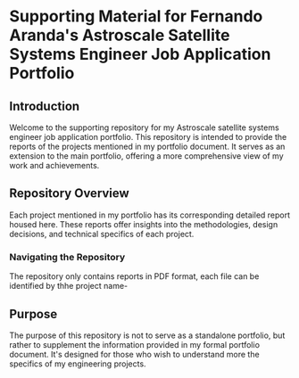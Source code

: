 # Supporting Material for Fernando Aranda's Astroscale Satellite Systems Engineer Job Application Portfolio

## Introduction

Welcome to the supporting repository for my Astroscale satellite systems engineer job application portfolio. This repository is intended to provide the reports of the projects mentioned in my portfolio document. It serves as an extension to the main portfolio, offering a more comprehensive view of my work and achievements.

## Repository Overview

Each project mentioned in my portfolio has its corresponding detailed report housed here. These reports offer insights into the methodologies, design decisions, and technical specifics of each project.

### Navigating the Repository

The repository only contains reports in PDF format, each file can be identified by thhe project name-

## Purpose

The purpose of this repository is not to serve as a standalone portfolio, but rather to supplement the information provided in my formal portfolio document. It's designed for those who wish to understand more the specifics of my engineering projects.

